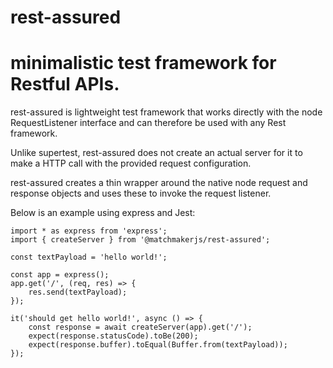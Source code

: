 # rest-assured

# minimalistic test framework for Restful APIs.

rest-assured is lightweight test framework that works directly with the node RequestListener interface and can therefore be used with any Rest framework.

Unlike supertest, rest-assured does not create an actual server for it to make a HTTP call with the provided request configuration. 

rest-assured creates a thin wrapper around the native node request and response objects and uses these to invoke the request listener.

Below is an example using express and Jest:

```
import * as express from 'express';
import { createServer } from '@matchmakerjs/rest-assured';

const textPayload = 'hello world!';

const app = express();
app.get('/', (req, res) => {
    res.send(textPayload);
});

it('should get hello world!', async () => {
    const response = await createServer(app).get('/');
    expect(response.statusCode).toBe(200);
    expect(response.buffer).toEqual(Buffer.from(textPayload));
});
```
